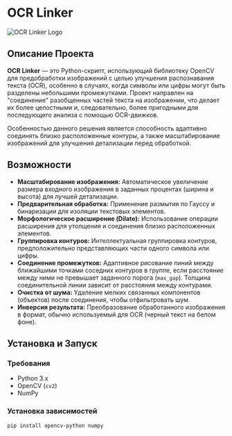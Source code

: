 # OCR Linker

![OCR Linker Logo](https://img.stabilityai.com/assets/stable-diffusion-logo.png) 

## Описание Проекта

**OCR Linker** — это Python-скрипт, использующий библиотеку OpenCV для предобработки изображений с целью улучшения распознавания текста (OCR), особенно в случаях, когда символы или цифры могут быть разделены небольшими промежутками. Проект направлен на "соединение" разобщенных частей текста на изображении, что делает их более целостными и, следовательно, более пригодными для последующего анализа с помощью OCR-движков.

Особенностью данного решения является способность адаптивно соединять близко расположенные контуры, а также масштабирование изображений для улучшения детализации перед обработкой.

## Возможности

*   **Масштабирование изображения:** Автоматическое увеличение размера входного изображения в заданных процентах (ширина и высота) для лучшей детализации.
*   **Предварительная обработка:** Применение размытия по Гауссу и бинаризации для изоляции текстовых элементов.
*   **Морфологическое расширение (Dilate):** Использование операции расширения для утолщения и соединения близко расположенных элементов.
*   **Группировка контуров:** Интеллектуальная группировка контуров, предположительно представляющих части одного символа или цифры.
*   **Соединение промежутков:** Адаптивное рисование линий между ближайшими точками соседних контуров в группе, если расстояние между ними не превышает заданного порога (`max_gap`). Толщина соединительной линии зависит от расстояния между контурами.
*   **Очистка от шума:** Удаление мелких связанных компонентов (объектов) после соединения, чтобы отфильтровать шум.
*   **Инверсия результата:** Преобразование обработанного изображения в формат, обычно используемый для OCR (черный текст на белом фоне).

## Установка и Запуск

### Требования

*   Python 3.x
*   OpenCV (`cv2`)
*   NumPy

### Установка зависимостей

```bash
pip install opencv-python numpy
